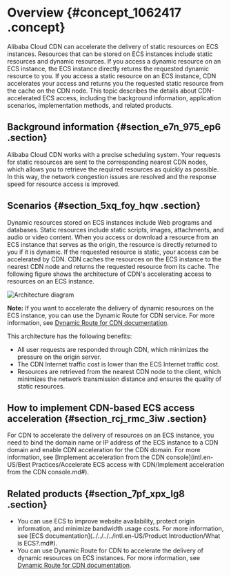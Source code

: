 # Overview {#concept_1062417 .concept}

Alibaba Cloud CDN can accelerate the delivery of static resources on ECS instances. Resources that can be stored on ECS instances include static resources and dynamic resources. If you access a dynamic resource on an ECS instance, the ECS instance directly returns the requested dynamic resource to you. If you access a static resource on an ECS instance, CDN accelerates your access and returns you the requested static resource from the cache on the CDN node. This topic describes the details about CDN-accelerated ECS access, including the background information, application scenarios, implementation methods, and related products.

## Background information {#section_e7n_975_ep6 .section}

Alibaba Cloud CDN works with a precise scheduling system. Your requests for static resources are sent to the corresponding nearest CDN nodes, which allows you to retrieve the required resources as quickly as possible. In this way, the network congestion issues are resolved and the response speed for resource access is improved.

## Scenarios {#section_5xq_foy_hqw .section}

Dynamic resources stored on ECS instances include Web programs and databases. Static resources include static scripts, images, attachments, and audio or video content. When you access or download a resource from an ECS instance that serves as the origin, the resource is directly returned to you if it is dynamic. If the requested resource is static, your access can be accelerated by CDN. CDN caches the resources on the ECS instance to the nearest CDN node and returns the requested resource from its cache. The following figure shows the architecture of CDN's accelerating access to resources on an ECS instance.

![Architecture diagram](http://static-aliyun-doc.oss-cn-hangzhou.aliyuncs.com/assets/img/855874/156877590151266_en-US.png)

**Note:** If you want to accelerate the delivery of dynamic resources on the ECS instance, you can use the Dynamic Route for CDN service. For more information, see [Dynamic Route for CDN documentation](https://www.alibabacloud.com/help/product/64812.htm).

This architecture has the following benefits:

-   All user requests are responded through CDN, which minimizes the pressure on the origin server.
-   The CDN Internet traffic cost is lower than the ECS Internet traffic cost.
-   Resources are retrieved from the nearest CDN node to the client, which minimizes the network transmission distance and ensures the quality of static resources.

## How to implement CDN-based ECS access acceleration {#section_rcj_rmc_3iw .section}

For CDN to accelerate the delivery of resources on an ECS instance, you need to bind the domain name or IP address of the ECS instance to a CDN domain and enable CDN acceleration for the CDN domain. For more information, see [Implement acceleration from the CDN console](intl.en-US/Best Practices/Accelerate ECS access with CDN/Implement acceleration from the CDN console.md#).

## Related products {#section_7pf_xpx_lg8 .section}

-   You can use ECS to improve website availability, protect origin information, and minimize bandwidth usage costs. For more information, see [ECS documentation](../../../../intl.en-US/Product Introduction/What is ECS?.md#).
-   You can use Dynamic Route for CDN to accelerate the delivery of dynamic resources on ECS instances. For more information, see [Dynamic Route for CDN documentation](https://www.alibabacloud.com/help/zh/product/64812.htm).

